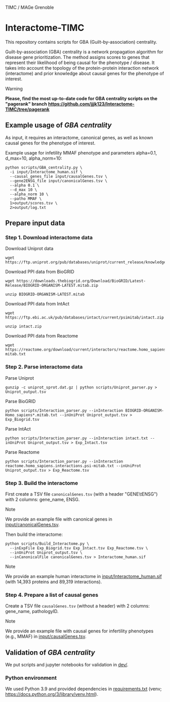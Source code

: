 TIMC / MAGe Grenoble

# Interactome-TIMC

This repository contains scripts for GBA (Guilt-by-association) centrality.

Guilt-by-association (GBA) centrality is a network propagation algorithm for disease gene prioritization. The method assigns scores to genes that represent their likelihood of being causal for the phenotype / disease. It takes into account the topology of the protein-protein interaction network (interactome) and prior knowledge about causal genes for the phenotype of interest.

> [!WARNING]
> **Please, find the most up-to-date code for GBA centrality scripts on the "pagerank" branch**
> **https://github.com/jjjk123/Interactome-TIMC/tree/pagerank**


## Example usage of _GBA centrality_

As input, it requires an interactome, canonical genes, as well as known causal genes for the phenotype of interest.

Example usage for infetility MMAF phenotype and parameters alpha=0.1, d_max=10, alpha_norm=10:

```
python scripts/GBA_centrality.py \
  -i input/Interactome_human.sif \
  --causal_genes_file input/causalGenes.tsv \
  --gene2ENSG_file input/canonicalGenes.tsv \
  --alpha 0.1 \
  --d_max 10 \
  --alpha_norm 10 \
  --patho MMAF \
  1>output/scores.tsv \
  2>output/log.txt
```


## Prepare input data

### Step 1. Download interactome data

Download Uniprot data

```
wget https://ftp.uniprot.org/pub/databases/uniprot/current_release/knowledgebase/complete/uniprot_sprot.dat.gz
```

Download PPI data from BioGRID

```
wget https://downloads.thebiogrid.org/Download/BioGRID/Latest-Release/BIOGRID-ORGANISM-LATEST.mitab.zip
```

```
unzip BIOGRID-ORGANISM-LATEST.mitab
```

Download PPI data from IntAct

```
wget https://ftp.ebi.ac.uk/pub/databases/intact/current/psimitab/intact.zip
```

```
unzip intact.zip
```

Download PPI data from Reactome

```
wget https://reactome.org/download/current/interactors/reactome.homo_sapiens.interactions.psi-mitab.txt
```


### Step 2. Parse interactome data

Parse Uniprot

```
gunzip -c uniprot_sprot.dat.gz | python scripts/Uniprot_parser.py > Uniprot_output.tsv
```

Parse BioGRID

```
python scripts/Interaction_parser.py --inInteraction BIOGRID-ORGANISM-Homo_sapiens*.mitab.txt --inUniProt Uniprot_output.tsv > Exp_Biogrid.tsv
```

Parse IntAct

```
python scripts/Interaction_parser.py --inInteraction intact.txt --inUniProt Uniprot_output.tsv > Exp_Intact.tsv
```

Parse Reactome

```
python scripts/Interaction_parser.py --inInteraction reactome.homo_sapiens.interactions.psi-mitab.txt --inUniProt Uniprot_output.tsv > Exp_Reactome.tsv
```


### Step 3. Build the interactome

First create a TSV file `canonicalGenes.tsv` (with a header "GENE\tENSG") with 2 columns: gene_name, ENSG.

> [!NOTE]
> We provide an example file with canonical genes in [input/canonicalGenes.tsv](input/canonicalGenes.tsv).

Then build the interactome:

```
python scripts/Build_Interactome.py \
  --inExpFile Exp_Biogrid.tsv Exp_Intact.tsv Exp_Reactome.tsv \
  --inUniProt Uniprot_output.tsv \
  --inCanonicalFile canonicalGenes.tsv > Interactome_human.sif
```
> [!NOTE]
> We provide an example human interactome in [input/Interactome_human.sif](input/Interactome_human.sif) (with 14,393 proteins and 89,319 interactions).


### Step 4. Prepare a list of causal genes

Create a TSV file `causalGenes.tsv` (without a header) with 2 columns: gene_name, pathologyID.

> [!NOTE]
> We provide an example file with causal genes for infertility phenotypes (e.g., MMAF) in [input/causalGenes.tsv](input/causalGenes.tsv).


## Validation of _GBA centrality_

We put scripts and jupyter notebooks for validation in [dev/](dev/).


### Python environment

We used Python 3.9 and provided dependencies in [requirements.txt](requirements.txt) (venv; https://docs.python.org/3/library/venv.html).
